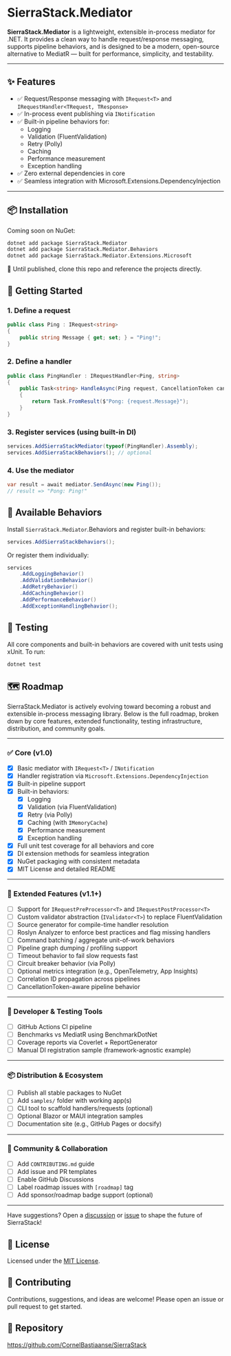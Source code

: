 # SierraStack.Mediator

**SierraStack.Mediator** is a lightweight, extensible in-process mediator for .NET. It provides a clean way to handle request/response messaging, supports pipeline behaviors, and is designed to be a modern, open-source alternative to MediatR — built for performance, simplicity, and testability.

---

## ✨ Features

- ✅ Request/Response messaging with `IRequest<T>` and `IRequestHandler<TRequest, TResponse>`
- ✅ In-process event publishing via `INotification`
- ✅ Built-in pipeline behaviors for:
    - Logging
    - Validation (FluentValidation)
    - Retry (Polly)
    - Caching
    - Performance measurement
    - Exception handling
- ✅ Zero external dependencies in core
- ✅ Seamless integration with Microsoft.Extensions.DependencyInjection

---


## 📦 Installation

Coming soon on NuGet:

```bash
dotnet add package SierraStack.Mediator
dotnet add package SierraStack.Mediator.Behaviors
dotnet add package SierraStack.Mediator.Extensions.Microsoft
```

📌 Until published, clone this repo and reference the projects directly.

## 🚀 Getting Started
### 1. Define a request
```csharp
public class Ping : IRequest<string> 
{
    public string Message { get; set; } = "Ping!";
}
```
### 2. Define a handler
```csharp
public class PingHandler : IRequestHandler<Ping, string>
{
    public Task<string> HandleAsync(Ping request, CancellationToken cancellationToken)
    {
        return Task.FromResult($"Pong: {request.Message}");
    }
}
```
### 3. Register services (using built-in DI)
```csharp
services.AddSierraStackMediator(typeof(PingHandler).Assembly);
services.AddSierraStackBehaviors(); // optional
```
### 4. Use the mediator
```csharp
var result = await mediator.SendAsync(new Ping());
// result => "Pong: Ping!"
```

## 🔌 Available Behaviors
Install ```SierraStack.Mediator```.Behaviors and register built-in behaviors:
```csharp
services.AddSierraStackBehaviors();
```

Or register them individually:
```csharp
services
    .AddLoggingBehavior()
    .AddValidationBehavior()
    .AddRetryBehavior()
    .AddCachingBehavior()
    .AddPerformanceBehavior()
    .AddExceptionHandlingBehavior();
```

## 🧪 Testing
All core components and built-in behaviors are covered with unit tests using xUnit. To run:
```bash
dotnet test
```

## 🗺️ Roadmap

SierraStack.Mediator is actively evolving toward becoming a robust and extensible in-process messaging library. Below is the full roadmap, broken down by core features, extended functionality, testing infrastructure, distribution, and community goals.

---

### ✅ Core (v1.0)

- [x] Basic mediator with `IRequest<T>` / `INotification`
- [x] Handler registration via `Microsoft.Extensions.DependencyInjection`
- [x] Built-in pipeline support
- [x] Built-in behaviors:
  - [x] Logging
  - [x] Validation (via FluentValidation)
  - [x] Retry (via Polly)
  - [x] Caching (with `IMemoryCache`)
  - [x] Performance measurement
  - [x] Exception handling
- [x] Full unit test coverage for all behaviors and core
- [x] DI extension methods for seamless integration
- [x] NuGet packaging with consistent metadata
- [x] MIT License and detailed README

---

### 🔄 Extended Features (v1.1+)

- [ ] Support for `IRequestPreProcessor<T>` and `IRequestPostProcessor<T>`
- [ ] Custom validator abstraction (`IValidator<T>`) to replace FluentValidation
- [ ] Source generator for compile-time handler resolution
- [ ] Roslyn Analyzer to enforce best practices and flag missing handlers
- [ ] Command batching / aggregate unit-of-work behaviors
- [ ] Pipeline graph dumping / profiling support
- [ ] Timeout behavior to fail slow requests fast
- [ ] Circuit breaker behavior (via Polly)
- [ ] Optional metrics integration (e.g., OpenTelemetry, App Insights)
- [ ] Correlation ID propagation across pipelines
- [ ] CancellationToken-aware pipeline behavior

---

### 🧪 Developer & Testing Tools

- [ ] GitHub Actions CI pipeline
- [ ] Benchmarks vs MediatR using BenchmarkDotNet
- [ ] Coverage reports via Coverlet + ReportGenerator
- [ ] Manual DI registration sample (framework-agnostic example)

---

### 📦 Distribution & Ecosystem

- [ ] Publish all stable packages to NuGet
- [ ] Add `samples/` folder with working app(s)
- [ ] CLI tool to scaffold handlers/requests (optional)
- [ ] Optional Blazor or MAUI integration samples
- [ ] Documentation site (e.g., GitHub Pages or docsify)

---

### 🤝 Community & Collaboration

- [ ] Add `CONTRIBUTING.md` guide
- [ ] Add issue and PR templates
- [ ] Enable GitHub Discussions
- [ ] Label roadmap issues with `[roadmap]` tag
- [ ] Add sponsor/roadmap badge support (optional)

---

Have suggestions? Open a [discussion](https://github.com/CornelBastiaanse/SierraStack/discussions) or [issue](https://github.com/CornelBastiaanse/SierraStack/issues) to shape the future of SierraStack!

## 📄 License
Licensed under the [MIT License](LICENSE).

## 👋 Contributing
Contributions, suggestions, and ideas are welcome!
Please open an issue or pull request to get started.

## 🔗 Repository
https://github.com/CornelBastiaanse/SierraStack